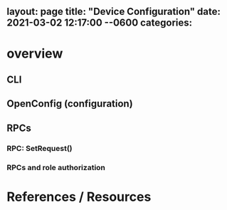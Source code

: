 layout: page
title: "Device Configuration"
date: 2021-03-02 12:17:00 --0600
categories: 
---

# overview

## CLI

## OpenConfig (configuration)

## RPCs

### RPC: SetRequest()

### RPCs and role authorization

# References / Resources
